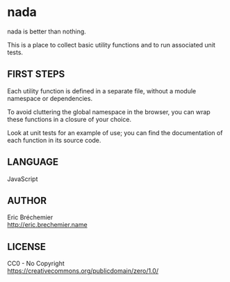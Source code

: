 nada
====
nada is better than nothing.

This is a place to collect basic utility functions
and to run associated unit tests.

FIRST STEPS
-----------

Each utility function is defined in a separate file,
without a module namespace or dependencies.

To avoid cluttering the global namespace in the browser,
you can wrap these functions in a closure of your choice.

Look at unit tests for an example of use; you can find
the documentation of each function in its source code.

LANGUAGE
---------

JavaScript  

AUTHOR
------

Eric Bréchemier  
http://eric.brechemier.name

LICENSE
-------

CC0 - No Copyright  
https://creativecommons.org/publicdomain/zero/1.0/

